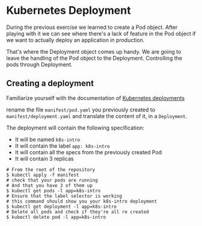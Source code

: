 # Kubernetes Deployment

During the previous exercise we learned to create a Pod object. After playing with it
we can see where there's a lack of feature in the Pod object if we want to actually deploy
an application in production.

That's where the Deployment object comes up handy. We are going to leave the handling of the Pod object to the Deployment. Controlling the pods through Deployment.

## Creating a deployment

Familiarize yourself with the documentation of [Kubernetes deployments]

rename the file `manifest/pod.yaml` you previously created to `manifest/deployment.yaml` and translate the content of it, in a `Deployment`.

The deployment will contain the following specification:
* It will be named `k8s-intro`
* It will contain the label `app: k8s-intro`
* It will contain all the specs from the previously created Pod
* It will contain 3 replicas

```shell
# From the root of the repository
$ kubectl apply -f manifest
# check that your pods are running
# And that you have 3 of them up
$ kubectl get pods -l app=k8s-intro
# Ensure that the label selector is working
# this command should show you your k8s-intro deployment
$ kubectl get deployment -l app=k8s-intro
# Delete all pods and check if they're all re created
$ kubectl delete pod -l app=k8s-intro
```


[Kubernetes deployments]: https://kubernetes.io/docs/concepts/workloads/controllers/deployment/

